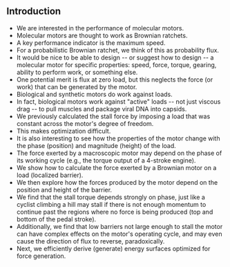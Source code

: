 ## Introduction

- We are interested in the performance of molecular motors.
- Molecular motors are thought to work as Brownian ratchets.
- A key performance indicator is the maximum speed. 
- For a probabilistic Brownian ratchet, we think of this as probability flux.
- It would be nice to be able to design -- or suggest how to design -- a molecular motor for specific properties: speed, force, torque, gearing, ability to perform work, or something else.
- One potential merit is flux at zero load, but this neglects the force (or work) that can be generated by the motor.
- Biological and synthetic motors do work against loads.
- In fact, biological motors work against "active" loads -- not just viscous drag -- to pull muscles and package viral DNA into capsids.
- We previously calculated the stall force by imposing a load that was constant across the motor's degree of freedom.
- This makes optimization difficult.
- It is also interesting to see how the properties of the motor change with the phase (position) and magnitude (height) of the load.
- The force exerted by a macroscopic motor may depend on the phase of its working cycle (e.g., the torque output of a 4-stroke engine).
- We show how to calculate the force exerted by a Brownian motor on a load (localized barrier).
- We then explore  how the forces produced by the motor depend on the position and height of the barrier.
- We find that the stall torque depends strongly on phase, just like a cyclist climbing a hill may stall if there is not enough momentum to continue past the regions where no force is being produced (top and bottom of the pedal stroke).
- Additionally, we find that low barriers not large enough to stall the motor can have complex effects on the motor's operating cycle, and may even cause the direction of flux to reverse, paradoxically.
- Next, we efficiently derive (generate) energy surfaces optimized for force generation.